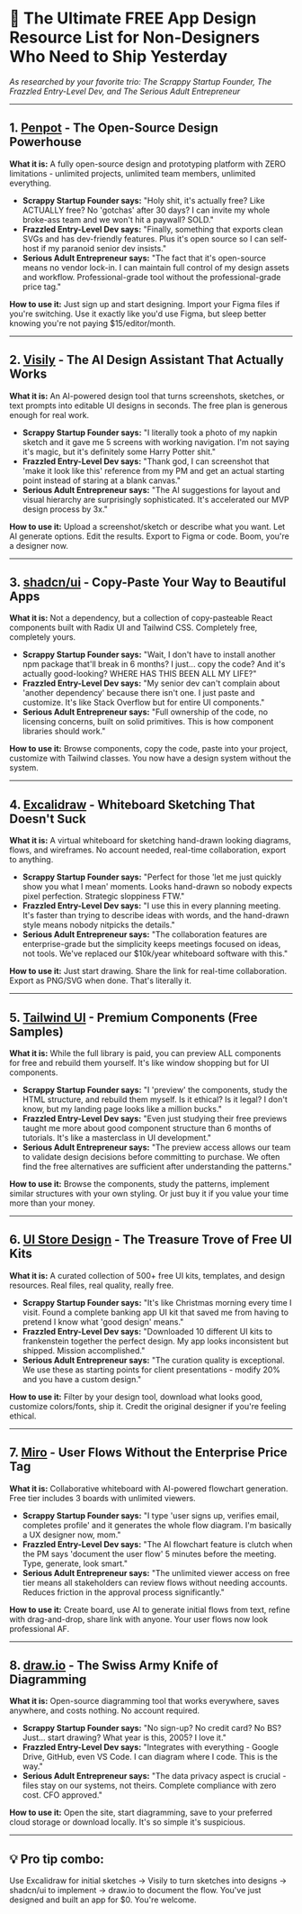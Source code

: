 # 🎨 The Ultimate FREE App Design Resource List for Non-Designers Who Need to Ship Yesterday

*As researched by your favorite trio: The Scrappy Startup Founder, The Frazzled Entry-Level Dev, and The Serious Adult Entrepreneur*

---

## 1. **[Penpot](https://penpot.app/)** - The Open-Source Design Powerhouse

**What it is:** A fully open-source design and prototyping platform with ZERO limitations - unlimited projects, unlimited team members, unlimited everything.

- **Scrappy Startup Founder says:** "Holy shit, it's actually free? Like ACTUALLY free? No 'gotchas' after 30 days? I can invite my whole broke-ass team and we won't hit a paywall? SOLD."
- **Frazzled Entry-Level Dev says:** "Finally, something that exports clean SVGs and has dev-friendly features. Plus it's open source so I can self-host if my paranoid senior dev insists."
- **Serious Adult Entrepreneur says:** "The fact that it's open-source means no vendor lock-in. I can maintain full control of my design assets and workflow. Professional-grade tool without the professional-grade price tag."

**How to use it:** Just sign up and start designing. Import your Figma files if you're switching. Use it exactly like you'd use Figma, but sleep better knowing you're not paying $15/editor/month.

---

## 2. **[Visily](https://www.visily.ai/)** - The AI Design Assistant That Actually Works

**What it is:** An AI-powered design tool that turns screenshots, sketches, or text prompts into editable UI designs in seconds. The free plan is generous enough for real work.

- **Scrappy Startup Founder says:** "I literally took a photo of my napkin sketch and it gave me 5 screens with working navigation. I'm not saying it's magic, but it's definitely some Harry Potter shit."
- **Frazzled Entry-Level Dev says:** "Thank god, I can screenshot that 'make it look like this' reference from my PM and get an actual starting point instead of staring at a blank canvas."
- **Serious Adult Entrepreneur says:** "The AI suggestions for layout and visual hierarchy are surprisingly sophisticated. It's accelerated our MVP design process by 3x."

**How to use it:** Upload a screenshot/sketch or describe what you want. Let AI generate options. Edit the results. Export to Figma or code. Boom, you're a designer now.

---

## 3. **[shadcn/ui](https://ui.shadcn.com/)** - Copy-Paste Your Way to Beautiful Apps

**What it is:** Not a dependency, but a collection of copy-pasteable React components built with Radix UI and Tailwind CSS. Completely free, completely yours.

- **Scrappy Startup Founder says:** "Wait, I don't have to install another npm package that'll break in 6 months? I just... copy the code? And it's actually good-looking? WHERE HAS THIS BEEN ALL MY LIFE?"
- **Frazzled Entry-Level Dev says:** "My senior dev can't complain about 'another dependency' because there isn't one. I just paste and customize. It's like Stack Overflow but for entire UI components."
- **Serious Adult Entrepreneur says:** "Full ownership of the code, no licensing concerns, built on solid primitives. This is how component libraries should work."

**How to use it:** Browse components, copy the code, paste into your project, customize with Tailwind classes. You now have a design system without the system.

---

## 4. **[Excalidraw](https://excalidraw.com/)** - Whiteboard Sketching That Doesn't Suck

**What it is:** A virtual whiteboard for sketching hand-drawn looking diagrams, flows, and wireframes. No account needed, real-time collaboration, export to anything.

- **Scrappy Startup Founder says:** "Perfect for those 'let me just quickly show you what I mean' moments. Looks hand-drawn so nobody expects pixel perfection. Strategic sloppiness FTW."
- **Frazzled Entry-Level Dev says:** "I use this in every planning meeting. It's faster than trying to describe ideas with words, and the hand-drawn style means nobody nitpicks the details."
- **Serious Adult Entrepreneur says:** "The collaboration features are enterprise-grade but the simplicity keeps meetings focused on ideas, not tools. We've replaced our $10k/year whiteboard software with this."

**How to use it:** Just start drawing. Share the link for real-time collaboration. Export as PNG/SVG when done. That's literally it.

---

## 5. **[Tailwind UI](https://tailwindui.com/components)** - Premium Components (Free Samples)

**What it is:** While the full library is paid, you can preview ALL components for free and rebuild them yourself. It's like window shopping but for UI components.

- **Scrappy Startup Founder says:** "I 'preview' the components, study the HTML structure, and rebuild them myself. Is it ethical? Is it legal? I don't know, but my landing page looks like a million bucks."
- **Frazzled Entry-Level Dev says:** "Even just studying their free previews taught me more about good component structure than 6 months of tutorials. It's like a masterclass in UI development."
- **Serious Adult Entrepreneur says:** "The preview access allows our team to validate design decisions before committing to purchase. We often find the free alternatives are sufficient after understanding the patterns."

**How to use it:** Browse the components, study the patterns, implement similar structures with your own styling. Or just buy it if you value your time more than your money.

---

## 6. **[UI Store Design](https://www.uistore.design/)** - The Treasure Trove of Free UI Kits

**What it is:** A curated collection of 500+ free UI kits, templates, and design resources. Real files, real quality, really free.

- **Scrappy Startup Founder says:** "It's like Christmas morning every time I visit. Found a complete banking app UI kit that saved me from having to pretend I know what 'good design' means."
- **Frazzled Entry-Level Dev says:** "Downloaded 10 different UI kits to frankenstein together the perfect design. My app looks inconsistent but shipped. Mission accomplished."
- **Serious Adult Entrepreneur says:** "The curation quality is exceptional. We use these as starting points for client presentations - modify 20% and you have a custom design."

**How to use it:** Filter by your design tool, download what looks good, customize colors/fonts, ship it. Credit the original designer if you're feeling ethical.

---

## 7. **[Miro](https://miro.com/)** - User Flows Without the Enterprise Price Tag

**What it is:** Collaborative whiteboard with AI-powered flowchart generation. Free tier includes 3 boards with unlimited viewers.

- **Scrappy Startup Founder says:** "I type 'user signs up, verifies email, completes profile' and it generates the whole flow diagram. I'm basically a UX designer now, mom."
- **Frazzled Entry-Level Dev says:** "The AI flowchart feature is clutch when the PM says 'document the user flow' 5 minutes before the meeting. Type, generate, look smart."
- **Serious Adult Entrepreneur says:** "The unlimited viewer access on free tier means all stakeholders can review flows without needing accounts. Reduces friction in the approval process significantly."

**How to use it:** Create board, use AI to generate initial flows from text, refine with drag-and-drop, share link with anyone. Your user flows now look professional AF.

---

## 8. **[draw.io](https://app.diagrams.net/)** - The Swiss Army Knife of Diagramming

**What it is:** Open-source diagramming tool that works everywhere, saves anywhere, and costs nothing. No account required.

- **Scrappy Startup Founder says:** "No sign-up? No credit card? No BS? Just... start drawing? What year is this, 2005? I love it."
- **Frazzled Entry-Level Dev says:** "Integrates with everything - Google Drive, GitHub, even VS Code. I can diagram where I code. This is the way."
- **Serious Adult Entrepreneur says:** "The data privacy aspect is crucial - files stay on our systems, not theirs. Complete compliance with zero cost. CFO approved."

**How to use it:** Open the site, start diagramming, save to your preferred cloud storage or download locally. It's so simple it's suspicious.

---

## 💡 **Pro tip combo:** 
Use Excalidraw for initial sketches → Visily to turn sketches into designs → shadcn/ui to implement → draw.io to document the flow. You've just designed and built an app for $0. You're welcome.